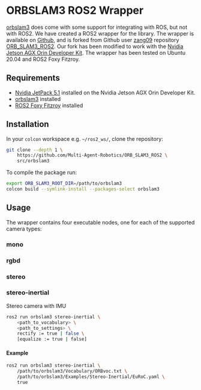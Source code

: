 # ORBSLAM3 ROS2 Wrapper

[orbslam3](https://github.com/UZ-SLAMLab/ORB_SLAM3) does come with some support for integrating with ROS, but not with ROS2. We have created a ROS2 wrapper for the library. The wrapper is available on [Github](https://github.com/Multi-Agent-Robotics/ORB_SLAM3_ROS2), and is forked from Github user [zang09](https://github.com/zang09) repository [ORB_SLAM3_ROS2](https://github.com/zang09/ORB_SLAM3_ROS2). Our fork has been modified to work with the [Nvidia Jetson AGX Orin Developer Kit](https://www.nvidia.com/en-us/autonomous-machines/embedded-systems/jetson-orin/). The wrapper has been tested on Ubuntu 20.04 and ROS2 Foxy Fitzroy.

## Requirements

- [Nvidia JetPack 5.1](https://developer.nvidia.com/embedded/jetpack) installed on the Nvidia Jetson AGX Orin Developer Kit.
- [orbslam3](./orbslam3.md) installed
- [ROS2 Foxy Fitzroy](https://docs.ros.org/en/foxy/Installation.html) installed


## Installation

In your `colcon` workspace e.g. `~/ros2_ws/`, clone the repository:

```bash
git clone --depth 1 \
    https://github.com/Multi-Agent-Robotics/ORB_SLAM3_ROS2 \
    src/orbslam3
```
To compile the package run:

```bash
export ORB_SLAM3_ROOT_DIR=/path/to/orbslam3
colcon build --symlink-install --packages-select orbslam3
```

## Usage

The wrapper contains four executable nodes, one for each of the supported camera types:

### mono

### rgbd

### stereo

### stereo-inertial

Stereo camera with IMU

```bash
ros2 run orbslam3 stereo-inertial \
    <path_to_vocabulary> \
    <path_to_settings> \
    rectify := true | false \
    [equalize := true | false]
```

#### Example

```bash
ros2 run orbslam3 stereo-inertial \
    /path/to/orbslam3/Vocabulary/ORBvoc.txt \
    /path/to/orbslam3/Examples/Stereo-Inertial/EuRoC.yaml \
    true
```